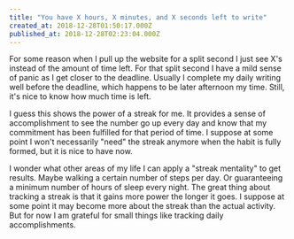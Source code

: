 ```yaml
---
title: "You have X hours, X minutes, and X seconds left to write"
created_at: 2018-12-28T01:50:17.000Z
published_at: 2018-12-28T02:23:04.000Z
---
```

For some reason when I pull up the website for a split second I just see X's instead of the amount of time left. For that split second I have a mild sense of panic as I get closer to the deadline. Usually I complete my daily writing well before the deadline, which happens to be later afternoon my time. Still, it's nice to know how much time is left.

I guess this shows the power of a streak for me. It provides a sense of accomplishment to see the number go up every day and know that my commitment has been fulfilled for that period of time. I suppose at some point I won't necessarily "need" the streak anymore when the habit is fully formed, but it is nice to have now.

I wonder what other areas of my life I can apply a "streak mentality" to get results. Maybe walking a certain number of steps per day. Or guaranteeing a minimum number of hours of sleep every night. The great thing about tracking a streak is that it gains more power the longer it goes. I suppose at some point it may become more about the streak than the actual activity. But for now I am grateful for small things like tracking daily accomplishments.
